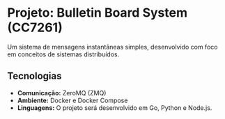 # Projeto: Bulletin Board System (CC7261)

Um sistema de mensagens instantâneas simples, desenvolvido com foco em conceitos de sistemas distribuídos.

## Tecnologias

* **Comunicação:** ZeroMQ (ZMQ)
* **Ambiente:** Docker e Docker Compose
* **Linguagens:** O projeto será desenvolvido em Go, Python e Node.js.
